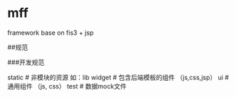 # mff
framework base on fis3 + jsp

##规范

###开发规范

static # 非模块的资源 如：lib
widget # 包含后端模板的组件 （js,css,jsp）
ui     # 通用组件 （js, css）
test   # 数据mock文件
